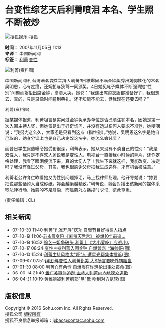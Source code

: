# 台变性综艺天后利菁喷泪 本名、学生照不断被炒

![搜狐娱乐-搜狐](https://images.sohu.com/uiue/sohu_logo/2006/yule_logo3.gif)

**时间：** 2007年11月05日 11:13  
**来源：** 中国新闻网  
**标签：** [利菁](https://tag.blog.sohu.com/%B4%F3s/) [变性](https://tag.blog.sohu.com/%B7%B6%B1%F9%B1%F9/)  

![利菁(资料图)](https://photocdn.sohu.com/20071105/Img253062268.jpg)

中国新闻网讯 台湾著名变性主持人利菁3日被爆因不满金钟奖秀出她男性化的本名吴明恩，心有疙瘩，还婉拒与狄莺一同颁奖。4日她见电子媒体不断强调她“性别”问题而婉拒出席金钟，崩溃大哭，她说：“我连出席的衣服都准备好了，我很想去，真的，只是录像时间撞到典礼，还不知能不能去，但我现在还要去吗？”

利菁(资料图)

据某媒体报道，利菁坦言确实问过金钟奖承办单位是否必须注销本名，因她是第一次入围主持人奖，但她仅是出于好奇询问，并没有透过任何人要求不准登，她哽咽说：“我努力这么久，大家还是只看到这点（指性别）。”她说，吴明恩这名字是她自己取的，她身分证上也是自己决定改这名字，她怎么会讨厌？

而昔日学生照遭曝令她受创很深，利菁表示，她从来没有不谈自己的性别：“我是双性人，我只是不喜欢人家说我是变性人。电视台一直播我小时候的照片，还作定格处理，我看了眼泪便流下来，真的太伤人了！我生下来就这样，我能改变、决定吗？我没有怪过父母，其实，我也很感谢父母把我生成这样，才有机会被注意。”

利菁老公许育仁昨看她又为性别问题掉泪，马上找律师处理，他开导她说：“妳要把说那些话的人当成砂纸，妳会越磨越精致。”利菁说，她会对播出该新闻的媒体采取法律行动，她要的不是赔偿，而是要对方播报时求证、彼此尊重。

(责任编辑：CL)

## 相关新闻

- 07-10-30 11:40·[利菁"孔雀开屏"庆功 自曝节目好得高人指点](https://yule.sohu.com/20071030/n252949919.shtml)
- 07-10-19 11:06·[苏永康身陷《麻辣天后宫》 被爆10年前追...](https://yule.sohu.com/20071019/n252741628.shtml)
- 07-10-18 16:52·[综艺一姐争破头 利菁上《大小爱吃》应战小s](https://yule.sohu.com/20071018/n252727976.shtml)
- 07-10-17 08:24·[变性主持利菁入围金钟 自爆曾恋上海帅哥(图)](https://yule.sohu.com/20071017/n252695001.shtml)
- 07-10-10 15:24·[利菁主持风格太"吓"人 遭星光帮集体投诉(图)](https://yule.sohu.com/20071010/n252578798.shtml)
- 07-09-07 07:51·[组图:与变性人利菁比美 大S扬言要吃外甥胎盘](https://yule.sohu.com/20070907/n252009818.shtml)
- 07-01-30 08:00·[利菁心有余悸 自爆险在许玮伦出事处丧命(图)](https://yule.sohu.com/20070130/n247922097.shtml)
- 06-09-14 21:40·[孟广美事件追踪:主持人利菁向内地观众道歉](https://yule.sohu.com/20060914/n245348475.shtml)
- 06-04-21 10:19·[黄维德被利菁胸部"晃"晕 吻到对方腿软(图)](https://yule.sohu.com/20060421/n242923744.shtml)

## 版权信息
Copyright © 2016 Sohu.com Inc. All Rights Reserved.  
搜狐公司 [版权所有](https://corp.sohu.com/s2007/copyright/)  
搜狐不良信息举报邮箱：[jubao@contact.sohu.com](mailto:jubao@contact.sohu.com)